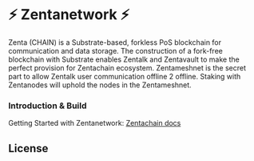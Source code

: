 # :zap: Zentanetwork :zap:

Zenta (CHAIN) is a Substrate-based, forkless PoS blockchain for communication and data storage. The construction of a fork-free blockchain with Substrate enables Zentalk and Zentavault to make the perfect provision for Zentachain ecosystem. Zentameshnet is the secret part to allow Zentalk user communication offline 2 offline. Staking with Zentanodes will uphold the nodes in the Zentameshnet.

### Introduction & Build
Getting Started with Zentanetwork: [Zentachain docs](https://docs.zentachain.io)

License
-
